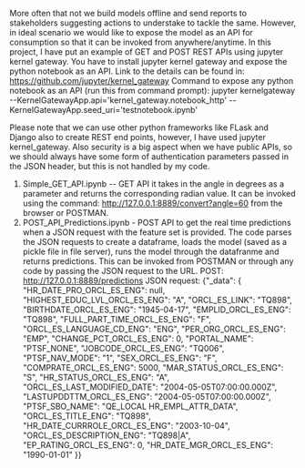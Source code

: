 More often that not we build models offline and send reports to stakeholders suggesting actions to understake to tackle the same.
However, in ideal scenario we would like to expose the model as an API for consumption so that it can be invoked from anywhere/anytime.
In this project, I have put an example of GET and POST REST APIs using jupyter kernel gateway. You have to install jupyter kernel gateway
and expose the python notebook as an API. Link to the details can be found in: https://github.com/jupyter/kernel_gateway 
Command to expose any python notebook as an API (run this from command prompt): 
jupyter kernelgateway --KernelGatewayApp.api='kernel_gateway.notebook_http' --KernelGatewayApp.seed_uri='testnotebook.ipynb'

Please note that we can use other python frameworks like FLask and Django also to create REST end points, however, I have used jupyter kernel_gateway. Also security is a big aspect when we have public APIs, so we should always have some form of authentication parameters passed in the JSON header, but this is not handled by my code. 

1. Simple_GET_API.ipynb -- GET API it takes in the angle in degrees as a parameter and returns the corresponding radian value.
It can be invoked using the command: http://127.0.0.1:8889/convert?angle=60 from the browser or POSTMAN. 
2. POST_API_Predictions.ipynb - POST API to get the real time predictions when a JSON request with the feature set is provided. The code parses the JSON requests to create a dataframe, loads the model (saved as a pickle file in file server), runs the model through the datafranme and returns predictions.
This can be invoked from POSTMAN or through any code by passing the JSON request to the URL.
POST: http://127.0.0.1:8889/predictions
JSON request:
{"_data": {
                    "HR_DATE_PRO_ORCL_ES_ENG": null,
                    "HIGHEST_EDUC_LVL_ORCL_ES_ENG": "A",
                    "ORCL_ES_LINK": "TQ898",
                    "BIRTHDATE_ORCL_ES_ENG": "1945-04-17",
                    "EMPLID_ORCL_ES_ENG": "TQ898",
                    "FULL_PART_TIME_ORCL_ES_ENG": "F",
                    "ORCL_ES_LANGUAGE_CD_ENG": "ENG",
                    "PER_ORG_ORCL_ES_ENG": "EMP",
                    "CHANGE_PCT_ORCL_ES_ENG": 0,
                    "PORTAL_NAME": "PTSF_NONE",
                    "JOBCODE_ORCL_ES_ENG": "TQ006",
                    "PTSF_NAV_MODE": "1",
                    "SEX_ORCL_ES_ENG": "F",
                    "COMPRATE_ORCL_ES_ENG": 5000,
                    "MAR_STATUS_ORCL_ES_ENG": "S",
                    "HR_STATUS_ORCL_ES_ENG": "A",
                    "ORCL_ES_LAST_MODIFIED_DATE": "2004-05-05T07:00:00.000Z",
                    "LASTUPDDTTM_ORCL_ES_ENG": "2004-05-05T07:00:00.000Z",
                    "PTSF_SBO_NAME": "QE_LOCAL HR_EMPL_ATTR_DATA",
                    "ORCL_ES_TITLE_ENG": "TQ898",
                    "HR_DATE_CURRROLE_ORCL_ES_ENG": "2003-10-04",
                    "ORCL_ES_DESCRIPTION_ENG": "TQ898|A",
                    "EP_RATING_ORCL_ES_ENG": 0,
                    "HR_DATE_MGR_ORCL_ES_ENG": "1990-01-01"
  }}
